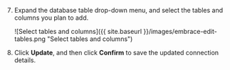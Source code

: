 7. Expand the database table drop-down menu, and select the tables and columns you plan to add.

   ![Select tables and columns]({{ site.baseurl }}/images/embrace-edit-tables.png "Select tables and columns")

8. Click **Update**, and then click **Confirm** to save the updated connection details.
